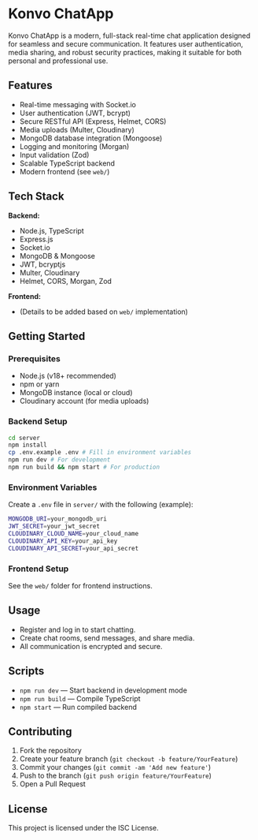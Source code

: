 # Konvo ChatApp

Konvo ChatApp is a modern, full-stack real-time chat application designed for seamless and secure communication. It features user authentication, media sharing, and robust security practices, making it suitable for both personal and professional use.

## Features

- Real-time messaging with Socket.io
- User authentication (JWT, bcrypt)
- Secure RESTful API (Express, Helmet, CORS)
- Media uploads (Multer, Cloudinary)
- MongoDB database integration (Mongoose)
- Logging and monitoring (Morgan)
- Input validation (Zod)
- Scalable TypeScript backend
- Modern frontend (see `web/`)

## Tech Stack

**Backend:**

- Node.js, TypeScript
- Express.js
- Socket.io
- MongoDB & Mongoose
- JWT, bcryptjs
- Multer, Cloudinary
- Helmet, CORS, Morgan, Zod

**Frontend:**

- (Details to be added based on `web/` implementation)

## Getting Started

### Prerequisites

- Node.js (v18+ recommended)
- npm or yarn
- MongoDB instance (local or cloud)
- Cloudinary account (for media uploads)

### Backend Setup

```bash
cd server
npm install
cp .env.example .env # Fill in environment variables
npm run dev # For development
npm run build && npm start # For production
```

### Environment Variables

Create a `.env` file in `server/` with the following (example):

```bash
MONGODB_URI=your_mongodb_uri
JWT_SECRET=your_jwt_secret
CLOUDINARY_CLOUD_NAME=your_cloud_name
CLOUDINARY_API_KEY=your_api_key
CLOUDINARY_API_SECRET=your_api_secret
```

### Frontend Setup

See the `web/` folder for frontend instructions.

## Usage

- Register and log in to start chatting.
- Create chat rooms, send messages, and share media.
- All communication is encrypted and secure.

## Scripts

- `npm run dev` — Start backend in development mode
- `npm run build` — Compile TypeScript
- `npm start` — Run compiled backend

## Contributing

1. Fork the repository
2. Create your feature branch (`git checkout -b feature/YourFeature`)
3. Commit your changes (`git commit -am 'Add new feature'`)
4. Push to the branch (`git push origin feature/YourFeature`)
5. Open a Pull Request

## License

This project is licensed under the ISC License.

